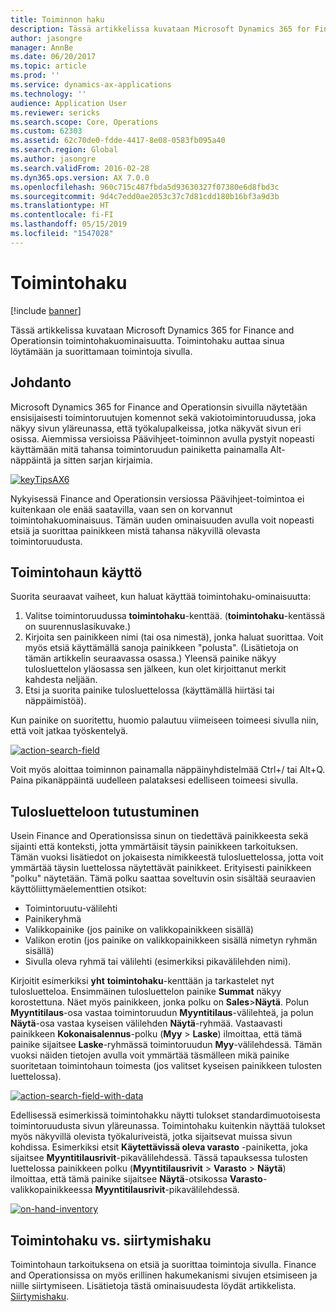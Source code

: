 ```yaml
---
title: Toiminnon haku
description: Tässä artikkelissa kuvataan Microsoft Dynamics 365 for Finance and Operationsin toimintohakuominaisuutta. Toimintohaku auttaa sinua löytämään ja suorittamaan toimintoja sivulla.
author: jasongre
manager: AnnBe
ms.date: 06/20/2017
ms.topic: article
ms.prod: ''
ms.service: dynamics-ax-applications
ms.technology: ''
audience: Application User
ms.reviewer: sericks
ms.search.scope: Core, Operations
ms.custom: 62303
ms.assetid: 62c70de0-fdde-4417-8e08-0583fb095a40
ms.search.region: Global
ms.author: jasongre
ms.search.validFrom: 2016-02-28
ms.dyn365.ops.version: AX 7.0.0
ms.openlocfilehash: 960c715c487fbda5d93630327f07380e6d8fbd3c
ms.sourcegitcommit: 9d4c7edd0ae2053c37c7d81cdd180b16bf3a9d3b
ms.translationtype: HT
ms.contentlocale: fi-FI
ms.lasthandoff: 05/15/2019
ms.locfileid: "1547028"
---
```

# <a name="action-search"></a>Toimintohaku

[!include [banner](../includes/banner.md)]

Tässä artikkelissa kuvataan Microsoft Dynamics 365 for Finance and Operationsin toimintohakuominaisuutta. Toimintohaku auttaa sinua löytämään ja suorittamaan toimintoja sivulla.

## <a name="introduction"></a>Johdanto

Microsoft Dynamics 365 for Finance and Operationsin sivuilla näytetään ensisijaisesti toimintoruutujen komennot sekä vakiotoimintoruudussa, joka näkyy sivun yläreunassa, että työkalupalkeissa, jotka näkyvät sivun eri osissa. Aiemmissa versioissa Päävihjeet-toiminnon avulla pystyit nopeasti käyttämään mitä tahansa toimintoruudun painiketta painamalla Alt-näppäintä ja sitten sarjan kirjaimia.

[![keyTipsAX6](./media/keytipsax6.png)](./media/keytipsax6.png)

Nykyisessä Finance and Operationsin versiossa Päävihjeet-toimintoa ei kuitenkaan ole enää saatavilla, vaan sen on korvannut toimintohakuominaisuus. Tämän uuden ominaisuuden avulla voit nopeasti etsiä ja suorittaa painikkeen mistä tahansa näkyvillä olevasta toimintoruudusta.

## <a name="using-action-search"></a>Toimintohaun käyttö

Suorita seuraavat vaiheet, kun haluat käyttää toimintohaku-ominaisuutta:

1. Valitse toimintoruudussa **toimintohaku**-kenttää. (**toimintohaku**-kentässä on suurennuslasikuvake.)
2. Kirjoita sen painikkeen nimi (tai osa nimestä), jonka haluat suorittaa. Voit myös etsiä käyttämällä sanoja painikkeen "polusta". (Lisätietoja on tämän artikkelin seuraavassa osassa.) Yleensä painike näkyy tulosluettelon yläosassa sen jälkeen, kun olet kirjoittanut merkit kahdesta neljään.
3. Etsi ja suorita painike tulosluettelossa (käyttämällä hiirtäsi tai näppäimistöä).

Kun painike on suoritettu, huomio palautuu viimeiseen toimeesi sivulla niin, että voit jatkaa työskentelyä.

[![action-search-field](./media/action-search-field.png)](./media/action-search-field.png)

Voit myös aloittaa toiminnon painamalla näppäinyhdistelmää Ctrl+/ tai Alt+Q. Paina pikanäppäintä uudelleen palataksesi edelliseen toimeesi sivulla.

## <a name="understanding-the-results-list"></a>Tulosluetteloon tutustuminen

Usein Finance and Operationsissa sinun on tiedettävä painikkeesta sekä sijainti että konteksti, jotta ymmärtäisit täysin painikkeen tarkoituksen. Tämän vuoksi lisätiedot on jokaisesta nimikkeestä tulosluettelossa, jotta voit ymmärtää täysin luettelossa näytettävät painikkeet. Erityisesti painikkeen "polku" näytetään. Tämä polku saattaa soveltuvin osin sisältää seuraavien käyttöliittymäelementtien otsikot:

- Toimintoruutu-välilehti
- Painikeryhmä
- Valikkopainike (jos painike on valikkopainikkeen sisällä)
- Valikon erotin (jos painike on valikkopainikkeen sisällä nimetyn ryhmän sisällä)
- Sivulla oleva ryhmä tai välilehti (esimerkiksi pikavälilehden nimi).

Kirjoitit esimerkiksi **yht** **toimintohaku**-kenttään ja tarkastelet nyt tulosluetteloa. Ensimmäinen tulosluettelon painike **Summat** näkyy korostettuna. Näet myös painikkeen, jonka polku on **Sales**&gt;**Näytä**. Polun **Myyntitilaus**-osa vastaa toimintoruudun **Myyntitilaus**-välilehteä, ja polun **Näytä**-osa vastaa kyseisen välilehden **Näytä**-ryhmää. Vastaavasti painikkeen **Kokonaisalennus**-polku (**Myy** &gt; **Laske**) ilmoittaa, että tämä painike sijaitsee **Laske**-ryhmässä toimintoruudun **Myy**-välilehdessä. Tämän vuoksi näiden tietojen avulla voit ymmärtää täsmälleen mikä painike suoritetaan toimintohaun toimesta (jos valitset kyseisen painikkeen tulosten luettelossa).

[![action-search-field-with-data](./media/action-search-field-with-data.png)](./media/action-search-field-with-data.png)

Edellisessä esimerkissä toimintohakku näytti tulokset standardimuotoisesta toimintoruudusta sivun yläreunassa. Toimintohaku kuitenkin näyttää tulokset myös näkyvillä olevista työkaluriveistä, jotka sijaitsevat muissa sivun kohdissa. Esimerkiksi etsit **Käytettävissä oleva varasto** -painiketta, joka sijaitsee **Myyntitilausrivit**-pikavälilehdessä. Tässä tapauksessa tulosten luettelossa painikkeen polku (**Myyntitilausrivit** &gt; **Varasto** &gt; **Näytä**) ilmoittaa, että tämä painike sijaitsee **Näytä**-otsikossa **Varasto**-valikkopainikkeessa **Myyntitilausrivit**-pikavälilehdessä.

[![on-hand-inventory](./media/on-hand-inventory.png)](./media/on-hand-inventory.png)

## <a name="action-search-vs-navigation-search"></a>Toimintohaku vs. siirtymishaku

Toimintohaun tarkoituksena on etsiä ja suorittaa toimintoja sivulla. Finance and Operationsissa on myös erillinen hakumekanismi sivujen etsimiseen ja niille siirtymiseen. Lisätietoja tästä ominaisuudesta löydät artikkelista. [Siirtymishaku](navigation-search.md).